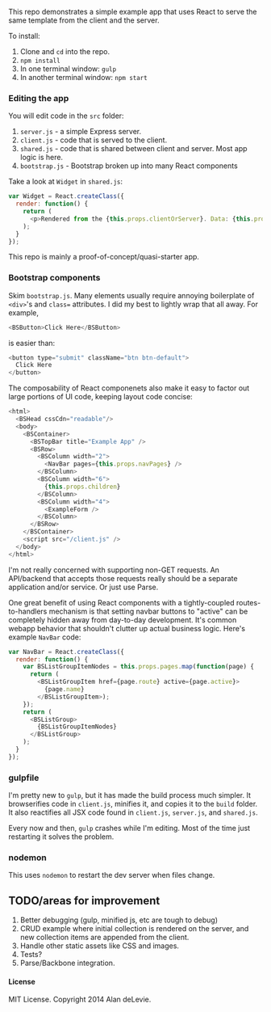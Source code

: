 This repo demonstrates a simple example app that uses React to serve the same template from the client and the server.

To install:

1. Clone and `cd` into the repo.
2. `npm install`
3. In one terminal window: `gulp`
4. In another terminal window: `npm start`

### Editing the app

You will edit code in the `src` folder:

1. `server.js` - a simple Express server.
2. `client.js` - code that is served to the client.
3. `shared.js` - code that is shared between client and server. Most app logic is here.
4. `bootstrap.js` - Bootstrap broken up into many React components

Take a look at `Widget` in `shared.js`:

```javascript
var Widget = React.createClass({
  render: function() {
    return (
      <p>Rendered from the {this.props.clientOrServer}. Data: {this.props.foo}</p>
    );
  }
});
```

This repo is mainly a proof-of-concept/quasi-starter app.

### Bootstrap components

Skim `bootstrap.js`. Many elements usually require annoying boilerplate of `<div>`'s and `class=` attributes. I did my best to lightly wrap that all away. For example, 

```javascript
<BSButton>Click Here</BSButton>
```

is easier than:

```javascript
<button type="submit" className="btn btn-default">
  Click Here
</button>
```

The composability of React componenets also make it easy to factor out large portions of UI code, keeping layout code concise:

```javascript
<html>
  <BSHead cssCdn="readable"/>
  <body>
    <BSContainer>
      <BSTopBar title="Example App" />
      <BSRow>
        <BSColumn width="2">
          <NavBar pages={this.props.navPages} />
        </BSColumn>
        <BSColumn width="6">
          {this.props.children}
        </BSColumn>
        <BSColumn width="4">
          <ExampleForm />
        </BSColumn>
      </BSRow>
    </BSContainer>
    <script src="/client.js" />
  </body>
</html>
```

I'm not really concerned with supporting non-GET requests. An API/backend that accepts those requests really should be a separate application and/or service. Or just use Parse.

One great benefit of using React components with a tightly-coupled routes-to-handlers mechanism is that setting navbar buttons to "active" can be completely hidden away from day-to-day development. It's common webapp behavior that shouldn't clutter up actual business logic. Here's example `NavBar` code:

```javascript
var NavBar = React.createClass({
  render: function() {
    var BSListGroupItemNodes = this.props.pages.map(function(page) {
      return (
        <BSListGroupItem href={page.route} active={page.active}>
          {page.name}
        </BSListGroupItem>);
    });
    return (
      <BSListGroup>
        {BSListGroupItemNodes}
      </BSListGroup>
    );
  }
});
```

### gulpfile

I'm pretty new to `gulp`, but it has made the build process much simpler. It browserifies code in `client.js`, minifies it, and copies it to the `build` folder. It also reactifies all JSX code found in `client.js`, `server.js`, and `shared.js`.

Every now and then, `gulp` crashes while I'm editing. Most of the time just restarting it solves the problem.

### nodemon

This uses `nodemon` to restart the dev server when files change.

## TODO/areas for improvement

1. Better debugging (gulp, minified js, etc are tough to debug)
2. CRUD example where initial collection is rendered on the server, and new collection items are appended from the client.
3. Handle other static assets like CSS and images.
4. Tests?
5. Parse/Backbone integration.

#### License

MIT License. 
Copyright 2014 Alan deLevie.
